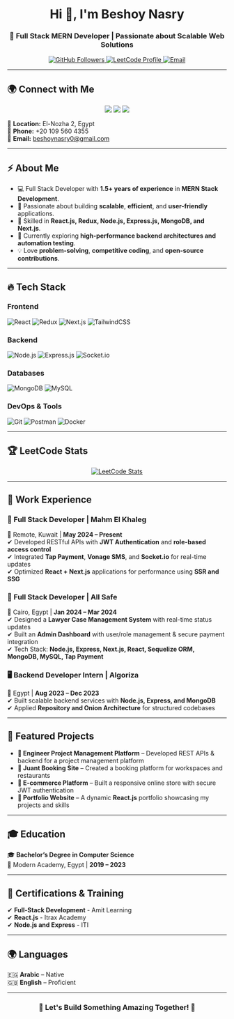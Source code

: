 <h1 align="center">Hi 👋, I'm Beshoy Nasry</h1>
<h3 align="center">🚀 Full Stack MERN Developer | Passionate about Scalable Web Solutions</h3>

<p align="center">
  <a href="https://github.com/beshoynasryz">
    <img src="https://img.shields.io/github/followers/beshoynasryz?label=Followers&style=social" alt="GitHub Followers">
  </a>
  <a href="https://leetcode.com/u/beshoynasry0/">
    <img src="https://img.shields.io/badge/LeetCode-BeshoyNasry-orange?style=flat&logo=leetcode" alt="LeetCode Profile">
  </a>
  <a href="mailto:beshoynasry0@gmail.com">
    <img src="https://img.shields.io/badge/Email-beshoynasry0%40gmail.com-red?style=flat&logo=gmail" alt="Email">
  </a>
</p>

---

## 🌍 Connect with Me

<p align="center">
  <a href="https://beshoynasry.vercel.app/"><img src="https://img.shields.io/badge/Portfolio-%23000000.svg?style=for-the-badge&logo=vercel&logoColor=white"></a>
  <a href="https://www.linkedin.com/in/beshoy-nasry-2a3627220/"><img src="https://img.shields.io/badge/LinkedIn-%230077B5.svg?style=for-the-badge&logo=linkedin&logoColor=white"></a>
  <a href="https://github.com/beshoynasryz"><img src="https://img.shields.io/badge/GitHub-%23181717.svg?style=for-the-badge&logo=github&logoColor=white"></a>
</p>

📍 **Location:** El-Nozha 2, Egypt  
📱 **Phone:** +20 109 560 4355  
📧 **Email:** [beshoynasry0@gmail.com](mailto:beshoynasry0@gmail.com)

---

## ⚡ About Me
- 💻 Full Stack Developer with **1.5+ years of experience** in **MERN Stack Development**.
- 🚀 Passionate about building **scalable**, **efficient**, and **user-friendly** applications.
- 🎯 Skilled in **React.js, Redux, Node.js, Express.js, MongoDB, and Next.js**.
- 🌱 Currently exploring **high-performance backend architectures and automation testing**.
- 💡 Love **problem-solving**, **competitive coding**, and **open-source contributions**.

---

## 🔥 Tech Stack

### **Frontend**  
![React](https://img.shields.io/badge/React-%2361DAFB.svg?style=for-the-badge&logo=react&logoColor=black)
![Redux](https://img.shields.io/badge/Redux-%23764ABC.svg?style=for-the-badge&logo=redux&logoColor=white)
![Next.js](https://img.shields.io/badge/Next.js-%23000000.svg?style=for-the-badge&logo=next.js&logoColor=white)
![TailwindCSS](https://img.shields.io/badge/TailwindCSS-%2338B2AC.svg?style=for-the-badge&logo=tailwind-css&logoColor=white)

### **Backend**  
![Node.js](https://img.shields.io/badge/Node.js-%23339933.svg?style=for-the-badge&logo=node.js&logoColor=white)
![Express.js](https://img.shields.io/badge/Express.js-%23404d59.svg?style=for-the-badge&logo=express&logoColor=white)
![Socket.io](https://img.shields.io/badge/Socket.io-%23000000.svg?style=for-the-badge&logo=socket.io&logoColor=white)

### **Databases**  
![MongoDB](https://img.shields.io/badge/MongoDB-%2347A248.svg?style=for-the-badge&logo=mongodb&logoColor=white)
![MySQL](https://img.shields.io/badge/MySQL-%2300758F.svg?style=for-the-badge&logo=mysql&logoColor=white)

### **DevOps & Tools**  
![Git](https://img.shields.io/badge/Git-%23F05033.svg?style=for-the-badge&logo=git&logoColor=white)
![Postman](https://img.shields.io/badge/Postman-%23FF6C37.svg?style=for-the-badge&logo=postman&logoColor=white)
![Docker](https://img.shields.io/badge/Docker-%232496ED.svg?style=for-the-badge&logo=docker&logoColor=white)

---

## 🏆 LeetCode Stats  

<p align="center">
  <a href="https://leetcode.com/u/beshoynasry0/">
    <img src="https://leetcard.jacoblin.cool/beshoynasry0?theme=dark&font=Montserrat&ext=heatmap" alt="LeetCode Stats">
  </a>
</p>

---

## 💼 Work Experience

### **🚀 Full Stack Developer | Mahm El Khaleg**  
📍 Remote, Kuwait | **May 2024 – Present**  
✔ Developed RESTful APIs with **JWT Authentication** and **role-based access control**  
✔ Integrated **Tap Payment**, **Vonage SMS**, and **Socket.io** for real-time updates  
✔ Optimized **React + Next.js** applications for performance using **SSR and SSG**  

### **🔧 Full Stack Developer | All Safe**  
📍 Cairo, Egypt | **Jan 2024 – Mar 2024**  
✔ Designed a **Lawyer Case Management System** with real-time status updates  
✔ Built an **Admin Dashboard** with user/role management & secure payment integration  
✔ Tech Stack: **Node.js, Express, Next.js, React, Sequelize ORM, MongoDB, MySQL, Tap Payment**  

### **🖥 Backend Developer Intern | Algoriza**  
📍 Egypt | **Aug 2023 – Dec 2023**  
✔ Built scalable backend services with **Node.js, Express, and MongoDB**  
✔ Applied **Repository and Onion Architecture** for structured codebases  

---

## 🚀 Featured Projects

- **🔹 Engineer Project Management Platform** – Developed REST APIs & backend for a project management platform  
- **🔹 Juant Booking Site** – Created a booking platform for workspaces and restaurants  
- **🔹 E-commerce Platform** – Built a responsive online store with secure JWT authentication  
- **🔹 Portfolio Website** – A dynamic **React.js** portfolio showcasing my projects and skills  

---

## 🎓 Education  

🎓 **Bachelor’s Degree in Computer Science**  
📍 Modern Academy, Egypt | **2019 – 2023**  

---

## 📜 Certifications & Training  

✔ **Full-Stack Development** - Amit Learning  
✔ **React.js** - Itrax Academy  
✔ **Node.js and Express** - ITI  

---

## 🌍 Languages  

🇪🇬 **Arabic** – Native  
🇬🇧 **English** – Proficient  

---

<h3 align="center">🚀 Let's Build Something Amazing Together! 🤝</h3>
